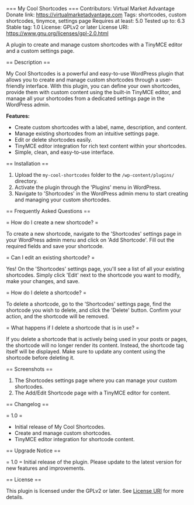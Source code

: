 === My Cool Shortcodes ===
Contributors: Virtual Market Advantage
Donate link: https://virtualmarketadvantage.com
Tags: shortcodes, custom shortcodes, tinymce, settings page
Requires at least: 5.0
Tested up to: 6.3
Stable tag: 1.0
License: GPLv2 or later
License URI: https://www.gnu.org/licenses/gpl-2.0.html

A plugin to create and manage custom shortcodes with a TinyMCE editor and a custom settings page.

== Description ==

My Cool Shortcodes is a powerful and easy-to-use WordPress plugin that allows you to create and manage custom shortcodes through a user-friendly interface. With this plugin, you can define your own shortcodes, provide them with custom content using the built-in TinyMCE editor, and manage all your shortcodes from a dedicated settings page in the WordPress admin.

**Features:**

- Create custom shortcodes with a label, name, description, and content.
- Manage existing shortcodes from an intuitive settings page.
- Edit or delete shortcodes easily.
- TinyMCE editor integration for rich text content within your shortcodes.
- Simple, clean, and easy-to-use interface.

== Installation ==

1. Upload the `my-cool-shortcodes` folder to the `/wp-content/plugins/` directory.
2. Activate the plugin through the 'Plugins' menu in WordPress.
3. Navigate to 'Shortcodes' in the WordPress admin menu to start creating and managing your custom shortcodes.

== Frequently Asked Questions ==

= How do I create a new shortcode? =

To create a new shortcode, navigate to the 'Shortcodes' settings page in your WordPress admin menu and click on 'Add Shortcode'. Fill out the required fields and save your shortcode.

= Can I edit an existing shortcode? =

Yes! On the 'Shortcodes' settings page, you'll see a list of all your existing shortcodes. Simply click 'Edit' next to the shortcode you want to modify, make your changes, and save.

= How do I delete a shortcode? =

To delete a shortcode, go to the 'Shortcodes' settings page, find the shortcode you wish to delete, and click the 'Delete' button. Confirm your action, and the shortcode will be removed.

= What happens if I delete a shortcode that is in use? =

If you delete a shortcode that is actively being used in your posts or pages, the shortcode will no longer render its content. Instead, the shortcode tag itself will be displayed. Make sure to update any content using the shortcode before deleting it.

== Screenshots ==

1. The Shortcodes settings page where you can manage your custom shortcodes.
2. The Add/Edit Shortcode page with a TinyMCE editor for content.

== Changelog ==

= 1.0 =
* Initial release of My Cool Shortcodes.
* Create and manage custom shortcodes.
* TinyMCE editor integration for shortcode content.

== Upgrade Notice ==

= 1.0 =
Initial release of the plugin. Please update to the latest version for new features and improvements.

== License ==

This plugin is licensed under the GPLv2 or later. See [License URI](https://www.gnu.org/licenses/gpl-2.0.html) for more details.
